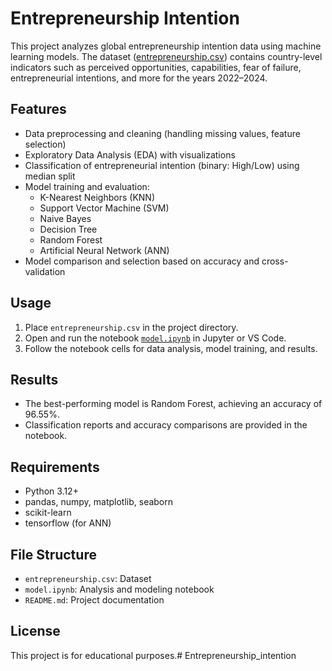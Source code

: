 # Entrepreneurship Intention

This project analyzes global entrepreneurship intention data using machine learning models. The dataset ([entrepreneurship.csv](d:/python_practice/Entrepreneurship_intention/entrepreneurship.csv)) contains country-level indicators such as perceived opportunities, capabilities, fear of failure, entrepreneurial intentions, and more for the years 2022–2024.

## Features

- Data preprocessing and cleaning (handling missing values, feature selection)
- Exploratory Data Analysis (EDA) with visualizations
- Classification of entrepreneurial intention (binary: High/Low) using median split
- Model training and evaluation:
  - K-Nearest Neighbors (KNN)
  - Support Vector Machine (SVM)
  - Naive Bayes
  - Decision Tree
  - Random Forest
  - Artificial Neural Network (ANN)
- Model comparison and selection based on accuracy and cross-validation

## Usage

1. Place `entrepreneurship.csv` in the project directory.
2. Open and run the notebook [`model.ipynb`](d:/python_practice/Entrepreneurship_intention/model.ipynb) in Jupyter or VS Code.
3. Follow the notebook cells for data analysis, model training, and results.

## Results

- The best-performing model is Random Forest, achieving an accuracy of 96.55%.
- Classification reports and accuracy comparisons are provided in the notebook.

## Requirements

- Python 3.12+
- pandas, numpy, matplotlib, seaborn
- scikit-learn
- tensorflow (for ANN)

## File Structure

- `entrepreneurship.csv`: Dataset
- `model.ipynb`: Analysis and modeling notebook
- `README.md`: Project documentation

## License

This project is for educational purposes.# Entrepreneurship_intention